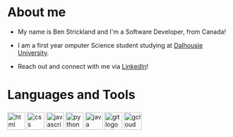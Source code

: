 <h1>About me</h1>
<ul>
  <li><p align="left">My name is Ben Strickland and I'm a Software Developer, from Canada!</p></li>
  <li><p align="left">I am a first year omputer Science student studying at <a href="https://www.dal.ca/">Dalhousie University</a>.</p></li>
  <li><p align="left">Reach out and connect with me via <a href="https://www.linkedin.com/in/benpjstrickland/">LinkedIn</a>! </p></li>
</ul>

<h1 align="left">Languages and Tools</h1>

###

<div align="left">
  <img src="https://cdn.jsdelivr.net/gh/devicons/devicon@latest/icons/html5/html5-original.svg" height="40" alt="html logo" />      
  <img src="https://cdn.jsdelivr.net/gh/devicons/devicon@latest/icons/css3/css3-original.svg" height="40" alt="css logo"/>      
  <img src="https://cdn.jsdelivr.net/gh/devicons/devicon/icons/javascript/javascript-original.svg" height="40" alt="javascript logo"  />
  <img src="https://cdn.jsdelivr.net/gh/devicons/devicon@latest/icons/python/python-original.svg" height="40" alt="python logo"/>
  <img src="https://cdn.jsdelivr.net/gh/devicons/devicon@latest/icons/java/java-original.svg" height="40" alt="java logo"/>
  <img src="https://cdn.jsdelivr.net/gh/devicons/devicon@latest/icons/git/git-original.svg" height="40" alt="git logo"/>
  <img src="https://cdn.jsdelivr.net/gh/devicons/devicon@latest/icons/googlecloud/googlecloud-original.svg" height="40" alt="gcloud logo"/>     
</div>
